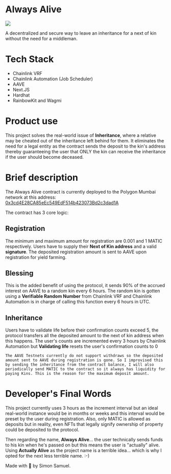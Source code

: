 # Always Alive

<img align="center" src="https://github.com/Salvien-code/Heavy/blob/main/Always%20Alive%20Banner.png">

A decentralized and secure way to leave an inheritance for a next of kin without the need for a middleman.

# Tech Stack

- Chainlink VRF
- Chainlink Automation (Job Scheduler)
- AAVE
- Next.JS
- Hardhat
- RainbowKit and Wagmi

# Product use

This project solves the real-world issue of **Inheritance**, where a relative may be cheated out of the inheritance left behind for them. It eliminates the need for a legal entity as the contract sends the deposit to the kin's address thereby guaranteeing the user that ONLY the kin can receive the inheritance if the user should become deceased.

# Brief description

The Always Alive contract is currently deployed to the Polygon Mumbai network at this address: [0x3cd4E28CA85eEc549EdF514b423073Bd2c3dad1A](https://mumbai.polygonscan.com/address/0x3cd4E28CA85eEc549EdF514b423073Bd2c3dad1A#code)

The contract has 3 core logic:

## Registration

The minimum and maximum amount for registration are 0.001 and 1 MATIC respectively. Users have to supply their **Next of Kin address** and a valid **signature**. The deposited registration amount is sent to AAVE upon registration for yield farming.

## Blessing

This is the added benefit of using the protocol, it sends 90% of the accrued interest on AAVE to a random kin every 6 hours. The random kin is gotten using a **Verifiable Random Number** from Chainlink VRF and Chainlink Automation is in charge of calling this function every 6 hours in UTC.

## Inheritance

Users have to validate life before their confirmation counts exceed 5, the protocol transfers all the deposited amount to the next of kin address when this happens. The user's counts are incremented every 3 hours by Chainlink Automation but **Validating life** resets the user's confirmation counts to 0

    The AAVE Testnets currently do not support withdraws so the deposited amount sent to AAVE during registration is gone. So I improvised this by sending the inheritance from the contract balance, I will also periodically send MATIC to the contract so it always has liquidity for paying Kins. This is the reason for the maximum deposit amount.

# Developer's Final Words

This project currently uses 3 hours as the increment interval but an ideal real-world instance would be in months or weeks and this interval would be preset by the user during registration. Also, only MATIC is allowed as deposits but in reality, even NFTs that legally signify ownership of property could be deposited to the protocol.

Then regarding the name, **Always Alive**... the user technically sends funds to his kin when he's passed on but this means the user is "actually" alive. Using **Actually Alive** as the project name is a terrible idea... which is why I opted for the next less terrible name. :-)

Made with 🤍 by Simon Samuel.
